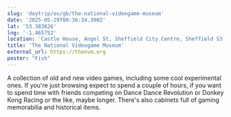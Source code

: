 ```yaml
---
slug: 'daytrip/eu/gb/the-national-videogame-museum'
date: '2025-05-29T09:36:34.300Z'
lat: '53.383626'
lng: '-1.465752'
location: 'Castle House, Angel St, Sheffield City Centre, Sheffield S3 8LN'
title: 'The National Videogame Museum'
external_url: https://thenvm.org
poster: "Fish"
---
```

A collection of old and new video games, including some cool experimental ones. If you're just browsing expect to spend a couple of hours, if you want to spend time with friends competing on Dance Dance Revolution or Donkey Kong Racing or the like, maybe longer. There's also cabinets full of gaming memorabilia and historical items.